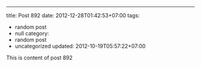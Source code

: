 ---
title: Post 892
date: 2012-12-28T01:42:53+07:00
tags:
  - random post
  - null
category:
  - random post
  - uncategorized
updated: 2012-10-19T05:57:22+07:00

This is content of post 892